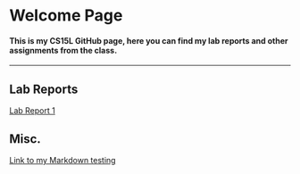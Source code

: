 # Welcome Page
#### This is my CS15L GitHub page, here you can find my lab reports and other assignments from the class.

***

## Lab Reports
[Lab Report 1](https://peds24.github.io/cse15l-lab-reports/lab-report-1-week-2.html)

## Misc.
[Link to my Markdown testing](https://peds24.github.io/cse15l-lab-reports/markdownTest.html)


